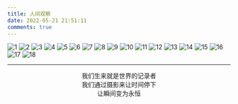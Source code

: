 ```yaml
---
title: 人间观察
date: 2022-05-21 21:51:11
comments: true
---
```


<div class="justified-gallery">

![1](https://s2.loli.net/2022/05/22/UKZ3EvuaVbqfHRw.jpg)
![2](https://s2.loli.net/2022/06/16/2PJTGsMexFfZhb6.jpg)
![3](https://s2.loli.net/2022/06/16/3wpmrQMXIsGNbgx.jpg)
![4](https://s2.loli.net/2022/06/16/VtFzeMfUnxhJ14I.jpg)
![5](https://s2.loli.net/2022/05/22/yvSknY2UeDiZCQ5.jpg)
![6](https://s2.loli.net/2022/05/22/cgxPSdHENMGnwyQ.jpg)
![7](https://s2.loli.net/2022/06/16/lZ4WzYrFnCcmx7S.jpg)
![8](https://s2.loli.net/2022/06/16/lsKeS5Af1axTdcU.jpg)
![9](https://s2.loli.net/2022/05/22/nkx3brJChYmW84Q.jpg)
![10](https://s2.loli.net/2022/05/22/93biWzcqJSXC2T4.jpg)
![11](https://s2.loli.net/2022/07/30/oy5msDF9AZnkC1t.jpg)
![12](https://s2.loli.net/2022/07/30/9uLxbm2qDdPBiy6.jpg)
![13](https://s2.loli.net/2022/05/30/TK4izdwcROsFAC3.jpg)
![14](https://s2.loli.net/2022/05/22/fMUB9KhPL3iTo6e.jpg)
![15](https://s2.loli.net/2022/06/16/2581lTUGMAqriZw.jpg)
![16](https://s2.loli.net/2022/05/27/EoKxa9ksU2MeTSP.jpg)
![17](https://s2.loli.net/2022/07/30/iTmhGs1ewgvPY5b.jpg)
![18](https://s2.loli.net/2022/05/22/a7gBPxCWuhwjnRH.jpg)


</div>


* * *

<center>我们生来就是世界的记录者</center>
<center>我们通过摄影来让时间停下</center>
<center>让瞬间变为永恒</center>
